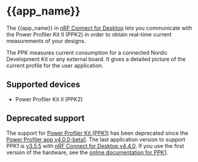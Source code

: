 # {{app_name}}

The {{app_name}} in [nRF Connect for Desktop](https://docs.nordicsemi.com/bundle/nrf-connect-desktop/page/index.html) lets you communicate with the Power Profiler Kit II (PPK2) in order to obtain real-time current measurements of your designs.

The PPK measures current consumption for a connected Nordic Development Kit or any external board. It gives a detailed picture of the current profile for the user application.

## Supported devices

- Power Profiler Kit II (PPK2)

## Deprecated support

The support for [Power Profiler Kit (PPK1)](https://www.nordicsemi.com/Software-and-tools/Development-Tools/Power-Profiler-Kit) has been deprecated since the [Power Profiler app v4.0.0-beta1](https://github.com/NordicSemiconductor/pc-nrfconnect-ppk/blob/main/Changelog.md). The last application version to support PPK1 is [v3.5.5](https://github.com/NordicSemiconductor/pc-nrfconnect-ppk/blob/main/Changelog.md) with [nRF Connect for Desktop v4.4.0](https://github.com/NordicSemiconductor/pc-nrfconnect-launcher/blob/main/Changelog.md).
If you use the first version of the hardware, see the [online documentation for PPK1](https://docs.nordicsemi.com/bundle/ug_ppk/page/UG/ppk/PPK_user_guide_Intro.html).